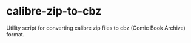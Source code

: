 # calibre-zip-to-cbz
Utility script for converting calibre zip files to cbz (Comic Book Archive) format.

